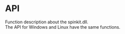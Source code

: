 # API
Function description about the spinkit.dll.  
The API for Windows and Linux have the same functions.


